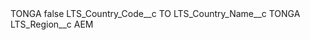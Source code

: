 <?xml version="1.0" encoding="UTF-8"?>
<CustomMetadata xmlns="http://soap.sforce.com/2006/04/metadata" xmlns:xsi="http://www.w3.org/2001/XMLSchema-instance" xmlns:xsd="http://www.w3.org/2001/XMLSchema">
    <label>TONGA</label>
    <protected>false</protected>
    <values>
        <field>LTS_Country_Code__c</field>
        <value xsi:type="xsd:string">TO</value>
    </values>
    <values>
        <field>LTS_Country_Name__c</field>
        <value xsi:type="xsd:string">TONGA</value>
    </values>
    <values>
        <field>LTS_Region__c</field>
        <value xsi:type="xsd:string">AEM</value>
    </values>
</CustomMetadata>
